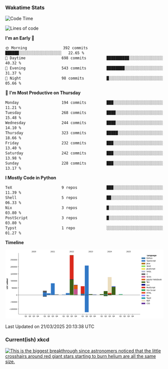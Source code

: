 ### Wakatime Stats
<!--START_SECTION:waka-->
![Code Time](http://img.shields.io/badge/Code%20Time-3%2C121%20hrs%2057%20mins-blue)

![Lines of code](https://img.shields.io/badge/From%20Hello%20World%20I%27ve%20Written-998.6%20thousand%20lines%20of%20code-blue)

**I'm an Early 🐤** 

```text
🌞 Morning                392 commits         ██████░░░░░░░░░░░░░░░░░░░   22.65 % 
🌆 Daytime                698 commits         ██████████░░░░░░░░░░░░░░░   40.32 % 
🌃 Evening                543 commits         ████████░░░░░░░░░░░░░░░░░   31.37 % 
🌙 Night                  98 commits          █░░░░░░░░░░░░░░░░░░░░░░░░   05.66 % 
```
📅 **I'm Most Productive on Thursday** 

```text
Monday                   194 commits         ███░░░░░░░░░░░░░░░░░░░░░░   11.21 % 
Tuesday                  268 commits         ████░░░░░░░░░░░░░░░░░░░░░   15.48 % 
Wednesday                244 commits         ████░░░░░░░░░░░░░░░░░░░░░   14.10 % 
Thursday                 323 commits         █████░░░░░░░░░░░░░░░░░░░░   18.66 % 
Friday                   232 commits         ███░░░░░░░░░░░░░░░░░░░░░░   13.40 % 
Saturday                 242 commits         ███░░░░░░░░░░░░░░░░░░░░░░   13.98 % 
Sunday                   228 commits         ███░░░░░░░░░░░░░░░░░░░░░░   13.17 % 
```


**I Mostly Code in Python** 

```text
TeX                      9 repos             ███░░░░░░░░░░░░░░░░░░░░░░   11.39 % 
Shell                    5 repos             ██░░░░░░░░░░░░░░░░░░░░░░░   06.33 % 
Nix                      3 repos             █░░░░░░░░░░░░░░░░░░░░░░░░   03.80 % 
PostScript               3 repos             █░░░░░░░░░░░░░░░░░░░░░░░░   03.80 % 
Typst                    1 repo              ░░░░░░░░░░░░░░░░░░░░░░░░░   01.27 % 
```



**Timeline**

![Lines of Code chart](https://raw.githubusercontent.com/joshuajeschek/joshuajeschek/main/assets/bar_graph.png)


 Last Updated on 21/03/2025 20:13:38 UTC
<!--END_SECTION:waka-->

### Current(ish) xkcd
<a id="xkcd-a" title="This is the biggest breakthrough since astronomers noticed that the little crosshairs around red giant stars starting to burn helium are all the same size." href="https://www.xkcd.com" target="_blank">
        <img align="center" id="xkcd-img" src="https://imgs.xkcd.com/comics/cosmic_distance_calibration.png" alt="This is the biggest breakthrough since astronomers noticed that the little crosshairs around red giant stars starting to burn helium are all the same size." height=300 />
</a>
